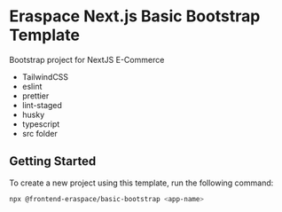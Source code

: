 # Eraspace Next.js Basic Bootstrap Template

Bootstrap project for NextJS E-Commerce

- TailwindCSS
- eslint
- prettier
- lint-staged
- husky
- typescript
- src folder

## Getting Started

To create a new project using this template, run the following command:

```sh
npx @frontend-eraspace/basic-bootstrap <app-name>
```
